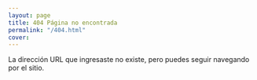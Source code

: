 ```yaml
---
layout: page
title: 404 Página no encontrada
permalink: "/404.html"
cover:
---
```


La dirección URL que ingresaste no existe, pero puedes seguir navegando por el sitio.
